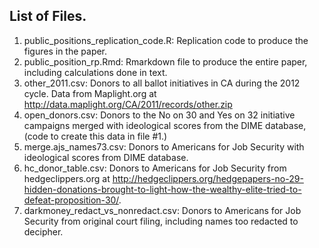 ## List of Files.
1. public_positions_replication_code.R: Replication code to produce the figures in the paper.
2. public_position_rp.Rmd: Rmarkdown file to produce the entire paper, including calculations done in text.
3. other_2011.csv: Donors to all ballot initiatives in CA during the 2012 cycle. Data from Maplight.org at http://data.maplight.org/CA/2011/records/other.zip
4. open_donors.csv: Donors to the No on 30 and Yes on 32 initiative campaigns merged with ideological scores from the DIME database, (code to create this data in file #1.)
5. merge.ajs_names73.csv: Donors to Americans for Job Security with ideological scores from DIME database. 
6. hc_donor_table.csv: Donors to Americans for Job Security from hedgeclippers.org at http://hedgeclippers.org/hedgepapers-no-29-hidden-donations-brought-to-light-how-the-wealthy-elite-tried-to-defeat-proposition-30/. 
7. darkmoney_redact_vs_nonredact.csv: Donors to Americans for Job Security from original court filing, including names too redacted to decipher. 
